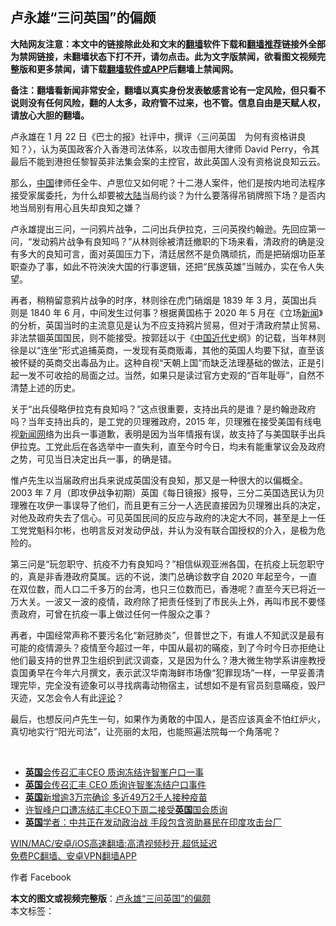  <h2>卢永雄“三问英国”的偏颇</h2> <p class="notice"><b>大陆网友注意：本文中的链接除此处和文末的<a href="https://github.com/bannedbook/fanqiang" >翻墙</a>软件下载和<a href="https://github.com/killgcd/justmysocks/blob/master/README.md">翻墙推荐</a>链接外全部为禁网链接，未翻墙状态下打不开，请勿点击。此为文字版禁闻，欲看图文视频完整版和更多禁闻，请下载<a href="https://github.com/bannedbook/fanqiang">翻墙软件或APP</a>后翻墙上禁闻网。</p><p>备注：翻墙看新闻非常安全，翻墙以真实身份发表敏感言论有一定风险，但只看不说则没有任何风险，翻的人太多，政府管不过来，也不管。信息自由是天赋人权，请放心大胆的翻墙。</b></p>  <div class="entry">  <p>卢永雄在 1 月 22 日《巴士的报》社评中，撰评〈三问英国　为何有资格讲良知？〉，认为英国政客介入香港司法体系，以攻击御用大律师 David Perry，令其最后不能到港担任黎智英非法集会案的主控官，故此英国人没有资格说良知云云。</p> <p>那么，<span class='wp_keywordlink_affiliate'><a href="https://www.bannedbook.org/" title="中国" target="_blank">中国</a></span>律师任全牛、卢思位又如何呢？十二港人案件，他们是按内地司法程序接受家属委托，为什么却要被<span class='wp_keywordlink_affiliate'><a href="https://www.bannedbook.org/" title="大陆" target="_blank">大陆</a></span>当局约谈？为什么要落得吊销牌照下场？是否内地当局别有用心且失却良知之嫌？</p>  <p>卢永雄提出三问，一问鸦片战争，二问出兵伊拉克，三问英揆约翰逊。先回应第一问，“发动鸦片战争有良知吗？”从林则徐被清廷撤职的下场来看，清政府的确是没有多大的良知可言，面对英国压力下，清廷居然不是负隅顽抗，而是把硝烟功臣革职查办了事，如此不符泱泱大国的行事逻辑，还把“民族英雄”当贼办，实在令人失望。</p> <p>再者，稍稍留意鸦片战争的时序，林则徐在虎门硝烟是 1839 年 3 月，英国出兵则是 1840 年 6 月，中间发生过何事？根据黄国栋于 2020 年 5 月在《立场<span class='wp_keywordlink_affiliate'><a href="https://www.bannedbook.org/" title="新闻">新闻</a></span>》的分析，英国当时的主流意见是认为不应支持鸦片贸易，但对于清政府禁止贸易、非法禁锢英国国民，则不能接受。按郭廷以于《<span class='wp_keywordlink'><a href="https://www.bannedbook.org/forum2/topic987.html" title="中国近代史" target="_blank">中国近代史</a></span>纲》的记载，当年林则徐是以“连坐”形式追捕英商，一发现有英商贩毒，其他的英国人均要下狱，直至该被怀疑的英商交出毒品为止。这种自视“天朝上国”而缺乏法理基础的做法，正是引起一发不可收拾的局面之过。当然，如果只是读过官方史观的“百年耻辱”，自然不清楚上述的历史。</p>  <p>关于“出兵侵略伊拉克有良知吗？”这点很重要，支持出兵的是谁？是约翰逊政府吗？当年支持出兵的，是工党的贝理雅政府，2015 年，贝理雅在接受美国有线电视<span class='wp_keywordlink_affiliate'><a href="https://www.bannedbook.org/" title="新闻网">新闻网</a></span>络为出兵一事道歉，表明是因为当年情报有误，故支持了与美国联手出兵伊拉克。工党此后在各选举中一直失利，直至今时今日，均未有能重掌议会及政府之势，可见当日决定出兵一事，的确是错。</p> <p>惟卢先生以当届政府出兵来说成英国没有良知，那又是一种很大的以偏概全。2003 年 7 月（即攻伊战争初期）英国《每日镜报》报导，三分二英国选民认为贝理雅在攻伊一事误导了他们，而且更有三分一人选民直接因为贝理雅出兵的决定，对他及政府失去了信心。可见英国民间的反应与政府的决定大不同，甚至是上一任工党党魁科尔彬，也明言反对发动伊战，并认为没有联合国授权的介入，是极为危险的。</p>  <p>第三问是“玩忽职守、抗疫不力有良知吗？”相信纵观亚洲各国，在抗疫上玩忽职守的，真是非香港政府莫属。远的不说，澳门总确诊数字自 2020 年起至今，一直在双位数，而人口二千多万的台湾，也只三位数而已，香港呢？直至今天已将近一万大关。一波又一波的疫情，政府除了把责任怪到了市民头上外，再叫市民不要怪责政府，可曾在抗疫一事上做过任何一件服众之事？</p> <p>再者，中国经常声称不要污名化“新冠肺炎”，但普世之下，有谁人不知武汉是最有可能的疫情源头？疫情至今超过一年，中国从最初的暪疫，到了今时今日亦拒绝让他们最支持的世界卫生组织到武汉调查，又是因为什么？港大微生物学系讲座教授袁国勇早在今年六月撰文，表示武汉华南海鲜市场像“犯罪现场”一样，一早妥善清理完毕，完全没有迹象可以寻找病毒动物宿主，试想如不是有官员刻意暪疫，毁尸灭迹，又怎会令人有此<span class='wp_keywordlink_affiliate'><a href="https://www.bannedbook.org/bnews/comments/" title="新闻评论" target="_blank">评论</a></span>？</p>  <p>最后，也想反问卢先生一句，如果作为勇敢的中国人，是否应该真金不怕红炉火，真切地实行“阳光司法”，让亮丽的太阳，也能照遍法院每一个角落呢？</p> <p> </p> <ul class='op-related-articles' title='相关阅读'> <li><a href='https://www.bannedbook.org/bnews/headline/20210125/1474520.html' target='_blank'><b>英国</b>会传召汇丰CEO 质询冻结许智峯户口一事</a></li> <li><a href='https://www.bannedbook.org/bnews/comments/20210125/1474418.html' target='_blank'><b>英国</b>会传召汇丰 CEO 质询许智峯冻结户口事件</a></li> <li><a href='https://www.bannedbook.org/bnews/baitai/20210125/1474324.html' target='_blank'><b>英国</b>新增逾3万宗确诊 多近49万2千人接种疫苗</a></li> <li><a href='https://www.bannedbook.org/bnews/cnnews/hknews/20210125/1474215.html' target='_blank'>许智峰户口遭冻结汇丰CEO下周二接受<b>英国</b>国会质询</a></li> <li><a href='https://www.bannedbook.org/bnews/topimagenews/20210125/1474140.html' target='_blank'><b>英国</b>学者：中共正在发动政治战 手段包含资助暴民在印度攻击台厂</a></li> </ul> <p class="texttj"> <a href="https://github.com/bannedbook/fanqiang/wiki/V2ray%E6%9C%BA%E5%9C%BA" target="_blank">WIN/MAC/安卓/iOS高速翻墙:高清视频秒开,超低延迟</a><br/> <a href="https://github.com/bannedbook/fanqiang/wiki/%E7%A6%81%E9%97%BB%E7%BD%91%E5%AE%89%E5%8D%93%E7%BF%BB%E5%A2%99%E6%96%B0%E9%97%BBAPP" target="_blank">免费PC翻墙、安卓VPN翻墙APP</a></p><p>作者 Facebook</p><a name='sharetosocial'></a>       <div><b>本文的图文或视频完整版</b>：<a href='https://www.bannedbook.org/bnews/comments/20210125/1474593.html'>卢永雄“三问英国”的偏颇</a></div>  </div><!--END ENTRY--> <div class="postfooter"> <div>本文标签：</div>  </div><!--END POSTFOOTER--> 